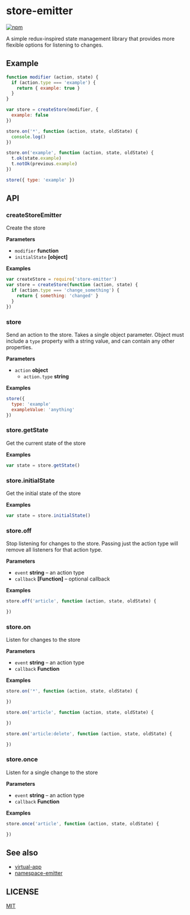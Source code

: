 # store-emitter

[![npm](https://img.shields.io/npm/v/store-emitter.svg?style=flat-square)](https://npmjs.org/store-emitter)

A simple redux-inspired state management library that provides more flexible options for listening to changes.

## Example

```js
function modifier (action, state) {
  if (action.type === 'example') {
    return { example: true }
  }
}

var store = createStore(modifier, {
  example: false
})

store.on('*', function (action, state, oldState) {
  console.log()
})

store.on('example', function (action, state, oldState) {
  t.ok(state.example)
  t.notOk(previous.example)
})

store({ type: 'example' })
```

## API

### createStoreEmitter

Create the store

**Parameters**

-   `modifier` **function** 
-   `initialState` **[object]** 

**Examples**

```javascript
var createStore = require('store-emitter')
var store = createStore(function (action, state) {
  if (action.type === 'change_something') {
    return { something: 'changed' }
  }
})
```

### store

Send an action to the store. Takes a single object parameter. Object must include a `type` property with a string value, and can contain any other properties.

**Parameters**

-   `action` **object** 
    -   `action.type` **string** 

**Examples**

```javascript
store({
  type: 'example'
  exampleValue: 'anything'
})
```

### store.getState

Get the current state of the store

**Examples**

```javascript
var state = store.getState()
```

### store.initialState

Get the initial state of the store

**Examples**

```javascript
var state = store.initialState()
```

### store.off

Stop listening for changes to the store. Passing just the action type will remove all listeners for that action type.

**Parameters**

-   `event` **string** – an action type
-   `callback` **[Function]** – optional callback

**Examples**

```javascript
store.off('article', function (action, state, oldState) {

})
```

### store.on

Listen for changes to the store

**Parameters**

-   `event` **string** – an action type
-   `callback` **Function** 

**Examples**

```javascript
store.on('*', function (action, state, oldState) {

})

store.on('article', function (action, state, oldState) {

})

store.on('article:delete', function (action, state, oldState) {

})
```

### store.once

Listen for a single change to the store

**Parameters**

-   `event` **string** – an action type
-   `callback` **Function** 

**Examples**

```javascript
store.once('article', function (action, state, oldState) {

})
```

## See also

-   [virtual-app](https://github.com/sethvincent/virtual-app)
-   [namespace-emitter](https://github.com/sethvincent/namespace-emitter)

## LICENSE

[MIT](LICENSE.md)
